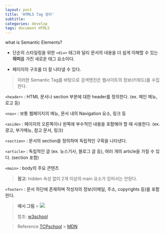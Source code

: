 ```yaml
---
layout: post
title: 'HTML5 Tag 정리'
subtitle:
categories: develop
tags: document HTML5
---
```


what is Semantic Elements?

- 단순히 스타일링을 위한 `<div>` 태그와 달리 문서의 내용을 더 쉽게 이해할 수 있는 **의미**를 가진 새로운 태그 요소이다.

- 페이지의 구조를 더 잘 나타낼 수 있다.

> 이러한 Semantic Tag를 바탕으로 검색엔진은 웹사이트의 정보(키워드)를 수집한다.

`<header>` : HTML 문서나 section 부분에 대한 header를 정의한다. (ex. 메인 메뉴, 로고 등)

`<nav>` : 보통 웹페이지의 메뉴, 문서 내의 Navigation 요소, 링크 등

`<aside>` : 페이지의 오른쪽이나 왼쪽에 부수적인 내용을 포함해야 할 때 사용한다. (ex. 광고, 부가메뉴, 참고 문서, 링크)

`<section>` : 문서의 section을 정의하며 독립적인 구획을 나타낸다.

`<article>` : 독립적인 글 (ex. 뉴스기사, 블로그 글 등), 여러 개의 article을 가질 수 있다. (section 포함)

`<main>` : body의 주요 콘텐츠

> **참고**: hidden 속성 없이 2개 이상의 main 요소가 있어서는 안된다.

`<footer>` : 문서 하단에 존재하며 작성자의 정보(이메일, 주소, copyrights 등)를 포함한다.

> **예시 그림** > <img src=https://www.w3schools.com/html/img_sem_elements.gif />
>
> 참조: [w3school](https://www.w3schools.com/html/html5_semantic_elements.asp)

> Reference
> [TCPschool](http://tcpschool.com/html/html5_element_semantic) > [MDN](https://developer.mozilla.org/ko/docs/Web/HTML/Element)
